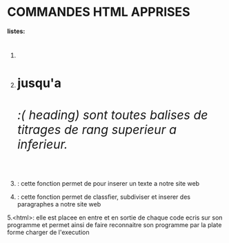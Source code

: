 # COMMANDES HTML APPRISES

**listes:**
1. <h1><h1\>
2. <h1><h2\> jusqu'a <h6><h6\>:( heading) sont toutes balises de titrages de rang superieur a inferieur.
3. <body><body\>: cette fonction permet de pour inserer un texte a notre site web 
4. <p><p\>: cette fonction permet de classfier, subdiviser et inserer des paragraphes a notre site web
5.<html><html\>: elle est placee en entre et en sortie de chaque code ecris sur son programme et permet ainsi de faire reconnaitre son programme par la plate forme charger de l'execution
